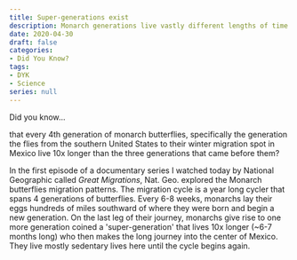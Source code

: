 ```yaml
---
title: Super-generations exist
description: Monarch generations live vastly different lengths of time 
date: 2020-04-30
draft: false
categories:
- Did You Know?
tags:
- DYK
- Science
series: null
---
```


Did you know...

that every 4th generation of monarch butterflies, specifically the generation the flies from the southern United States to their winter migration spot in Mexico live 10x longer than the three generations that came before them?

In the first episode of a documentary series I watched today by National Geographic called *Great Migrations*, Nat. Geo. explored the Monarch butterflies migration patterns. The migration cycle is a year long cycler that spans 4 generations of butterflies. Every 6-8 weeks, monarchs lay their eggs hundreds of miles southward of where they were born and begin a new generation. On the last leg of their journey, monarchs give rise to one more generation coined a 'super-generation' that lives 10x longer (~6-7 months long) who then makes the long journey into the center of Mexico. They live mostly sedentary lives here until the cycle begins again.
